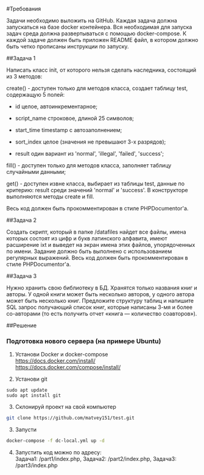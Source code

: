 #Требования

Задачи необходимо выложить на GitHub. Каждая задача должна запускаться на базе docker контейнера. Вся необходимая для запуска задач среда должна развертываться с помощью docker-compose. К каждой задаче должен быть приложен README файл, в котором должно быть четко прописаны инструкции по запуску.

##Задача 1

Написать класс init, от которого нельзя сделать наследника, состоящий из 3 методов:

create() - доступен только для методов класса, создает таблицу test, содержащую 5 полей:

* id целое, автоинкрементарное;

* script_name строковое, длиной 25 символов;

* start_time timestamp с автозаполнением;

* sort_index целое (значения не превышают 3-х разрядов);

* result один вариант из 'normal', 'illegal', 'failed', 'success';

fill() - доступен только для методов класса, заполняет таблицу случайными данными;

get() - доступен извне класса, выбирает из таблицы test, данные по критерию: result среди значений 'normal' и 'success'. В конструкторе выполняются методы create и fill.

Весь код должен быть прокомментирован в стиле PHPDocumentor'а.

##Задача 2

Создать скрипт, который в папке /datafiles найдет все файлы, имена которых состоят из цифр и букв латинского алфавита, имеют расширение ixt и выведет на экран имена этих файлов, упорядоченных по имени. Задание должно быть выполнено с использованием регулярных выражений. Весь код должен быть прокомментирован в стиле PHPDocumentor'а.

##Задача 3

Нужно хранить свою библиотеку в БД. Хранятся только названия книг и авторы. У одной книги может быть несколько авторов, у одного автора может быть несколько книг. Предложите структуру таблиц и напишите SQL запрос получающий список книг, которые написаны 3-мя и более со-авторами (то есть получить отчет «книга — количество соавторов»).

##Решение
### Подготовка нового сервера (на примере Ubuntu)

1. Установи Docker и docker-compose  
https://docs.docker.com/install/  
https://docs.docker.com/compose/install/

2. Установи git  
```
sudo apt update
sudo apt install git
```
3. Склонируй проект на свой компьютер
```bash
git clone https://github.com/matvey151/test.git
```
3. Запусти
```bash
docker-compose -f dc-local.yml up -d
```
4. Запустить код можно по адресу:  
Задача1: /part1/index.php, Задача2: /part2/index.php, Задача3: /part3/index.php  
